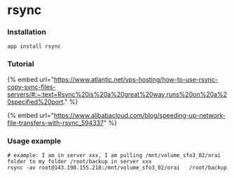 # rsync

### Installation

```
app install rsync
```

### Tutorial

{% embed url="https://www.atlantic.net/vps-hosting/how-to-use-rsync-copy-sync-files-servers/#:~:text=Rsync%20is%20a%20great%20way,runs%20on%20a%20specified%20port." %}

{% embed url="https://www.alibabacloud.com/blog/speeding-up-network-file-transfers-with-rsync_594337" %}

### Usage example

```
# example: I am in server xxx, I am pulling /mnt/volume_sfo3_02/orai folder to my folder /root/backup in server xxx
rsync -av root@143.198.155.218:/mnt/volume_sfo3_02/orai   /root/backup
```
